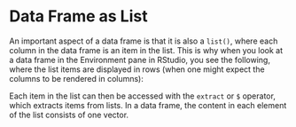 # Data Frame as List
An important aspect of a data frame is that it is also a `list()`, where each column in the data frame is an item in the list. This is why when you look at a data frame in the Environment pane in RStudio, you see the following, where the list items are displayed in rows (when one might expect the columns to be rendered in columns):
     
[](https://coursera-forum-screenshots.s3.amazonaws.com/c4/464b606a2a11e5814cff13fd19f029/2015-10-03_16-59-00.png)

Each item in the list can then be accessed with the `extract` or `$` operator, which extracts items from lists. In a data frame, the content in each element of the list consists of one vector. 